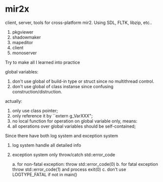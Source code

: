 # mir2x
client, server, tools for cross-platform mir2. Using SDL, FLTK, libzip, etc..

1. pkgviewer
2. shadowmaker
3. mapeditor
4. client
5. monoserver

Try to make all I learned into practice

global variables:

1. don't use global of build-in type or struct since no multithread control.
2. don't use global of class instanse since confusing construction/distruction.

actually:

1. only use class pointer;
2. only reference it by ``extern g_VarXXX";
3. no local function for operation on global variable only, means:
4. all operations over global variables should be self-contained;

Since there have both log system and exception system

1. log system handle all detailed info
2. exception system only throw/catch std::error_code

     a. for non-fatal exception: throw std::error_code(0)
     b. for fatal exception throw std::error_code(1) and process exit(0)
     c. don't use LOGTYPE_FATAL if not in main()
